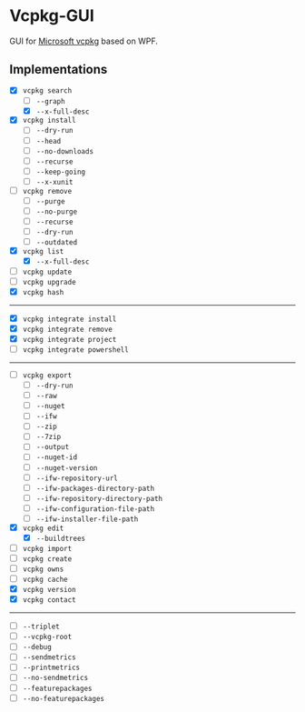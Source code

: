 # Vcpkg-GUI
GUI for [Microsoft vcpkg](https://github.com/Microsoft/vcpkg) based on WPF.

## Implementations
- [x] `vcpkg search`
  - [ ] `--graph`
  - [x] `--x-full-desc`
- [x] `vcpkg install`
  - [ ] `--dry-run`
  - [ ] `--head`
  - [ ] `--no-downloads`
  - [ ] `--recurse`
  - [ ] `--keep-going`
  - [ ] `--x-xunit`
- [ ] `vcpkg remove`
  - [ ] `--purge`
  - [ ] `--no-purge`
  - [ ] `--recurse`
  - [ ] `--dry-run`
  - [ ] `--outdated`
- [x] `vcpkg list`
  - [x] `--x-full-desc`
- [ ] `vcpkg update`
- [ ] `vcpkg upgrade`
- [x] `vcpkg hash`
------
- [x] `vcpkg integrate install`
- [x] `vcpkg integrate remove`
- [x] `vcpkg integrate project`
- [ ] `vcpkg integrate powershell`
------
- [ ] `vcpkg export`
  - [ ] `--dry-run`
  - [ ] `--raw`
  - [ ] `--nuget`
  - [ ] `--ifw`
  - [ ] `--zip`
  - [ ] `--7zip`
  - [ ] `--output`
  - [ ] `--nuget-id`
  - [ ] `--nuget-version`
  - [ ] `--ifw-repository-url`
  - [ ] `--ifw-packages-directory-path`
  - [ ] `--ifw-repository-directory-path`
  - [ ] `--ifw-configuration-file-path`
  - [ ] `--ifw-installer-file-path`
- [x] `vcpkg edit`
  - [x] `--buildtrees`
- [ ] `vcpkg import`
- [ ] `vcpkg create`
- [ ] `vcpkg owns`
- [ ] `vcpkg cache`
- [x] `vcpkg version`
- [x] `vcpkg contact`
------
- [ ] `--triplet`
- [ ] `--vcpkg-root`
- [ ] `--debug`
- [ ] `--sendmetrics`
- [ ] `--printmetrics`
- [ ] `--no-sendmetrics`
- [ ] `--featurepackages`
- [ ] `--no-featurepackages`
